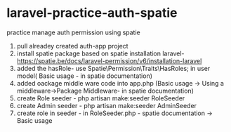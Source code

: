 # laravel-practice-auth-spatie
practice manage auth permission using spatie 

1. pull alreadey created auth-app project
2. install spatie package based on spatie installation laravel- https://spatie.be/docs/laravel-permission/v6/installation-laravel
3. added the hasRole- use Spatie\Permission\Traits\HasRoles; in user model( Basic usage - in spatie documentation)
4. added oackage middle ware code into app.php (Basic usage -> Using a middleware->Package Middleware- in spatie documentation)
5. create Role seeder - php artisan make:seeder RoleSeeder
6. create Admin seeder - php artisan make:seeder AdminSeeder
7. create role in seeder - in RoleSeeder.php -  spatie documentation -> Basic usage
